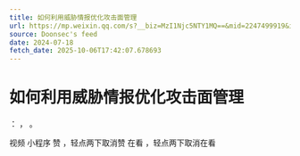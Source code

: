 ```yaml
---
title: 如何利用威胁情报优化攻击面管理
url: https://mp.weixin.qq.com/s?__biz=MzI1Njc5NTY1MQ==&mid=2247499919&idx=1&sn=9af25ecb76a1d24c77da79107f071070
source: Doonsec's feed
date: 2024-07-18
fetch_date: 2025-10-06T17:42:07.678693
---
```


# 如何利用威胁情报优化攻击面管理

：
，
。

视频
小程序
赞
，轻点两下取消赞
在看
，轻点两下取消在看